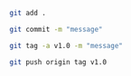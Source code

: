 ```bash
git add .
```

```bash
git commit -m "message"
```

```bash
git tag -a v1.0 -m "message"
```

```bash
git push origin tag v1.0
```